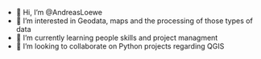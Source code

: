 - 👋 Hi, I’m @AndreasLoewe
- 👀 I’m interested in Geodata, maps and the processing of those types of data 
- 🌱 I’m currently learning people skills and project managment
- 💞️ I’m looking to collaborate on Python projects regarding QGIS 

<!---
AndreasLoewe/AndreasLoewe is a ✨ special ✨ repository because its `README.md` (this file) appears on your GitHub profile.
You can click the Preview link to take a look at your changes.
--->
